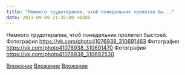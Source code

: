 ```yaml
---
title: "Немного трудотерапии, чтоб понедельник пролетел бы..."
date: 2013-09-09 21:35:00 +0300
---
```


Немного трудотерапии, чтоб понедельник пролетел быстрей.
Фотография
https://vk.com/photo41076938_310691463
Фотография
https://vk.com/photo41076938_310691470
Фотография
https://vk.com/photo41076938_310692530

[Вложение](https://vk.com/photo41076938_310691463)
[Вложение](https://vk.com/photo41076938_310691470)
[Вложение](https://vk.com/photo41076938_310692530)
